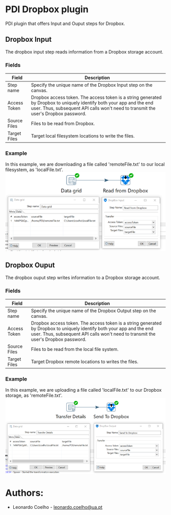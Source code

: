 
# PDI Dropbox plugin
PDI plugin that offers Input and Ouput steps for Dropbox.

## Dropbox Input
The dropbox input step reads information from a Dropbox storage account.

### Fields
Field  | Description
------------- | -------------
Step name  | Specify the unique name of the Dropbox Input step on the canvas.
Access Token  | Dropbox access token. The access token is a string generated by Dropbox to uniquely identify both your app and the end user. Thus, subsequent API calls won't need to transmit the user's Dropbox password.
Source Files  |  Files to be read from Dropbox.
Target Files  |  Target local filesystem locations to write the files.

### Example
In this example, we are downloading a file called 'remoteFile.txt' to our local filesystem, as 'localFile.txt'.
![alt text](https://github.com/LeonardoCoelho71950/pdi-dropbox-plugin/blob/master/screenshots/dropbox-input.png "Downloading a file from Dropbox")

## Dropbox Ouput
The dropbox ouput step writes information to a Dropbox storage account.

### Fields
Field  | Description
------------- | -------------
Step name  | Specify the unique name of the Dropbox Output step on the canvas.
Access Token  | Dropbox access token. The access token is a string generated by Dropbox to uniquely identify both your app and the end user. Thus, subsequent API calls won't need to transmit the user's Dropbox password.
Source Files  |  Files to be read from the local file system.
Target Files  |  Target Dropbox remote locations to writes the files. 

### Example
In this example, we are uploading a file called 'localFile.txt' to our Dropbox storage, as 'remoteFile.txt'.
![alt text](https://github.com/LeonardoCoelho71950/pdi-dropbox-plugin/blob/master/screenshots/dropbox-output.png "Uploading a file to Dropbox")

# Authors:

- Leonardo Coelho	- <leonardo.coelho@ua.pt>

